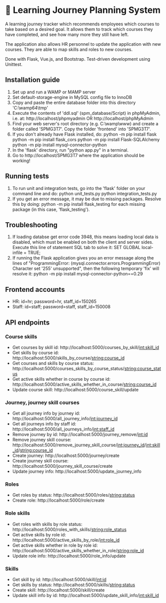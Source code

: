 # 🧠 Learning Journey Planning System 

A learning journey tracker which recommends employees which courses to take based on a desired goal. It allows them to track which courses they have completed, and see how many more they still have left. 

The application also allows HR personnel to update the application with new courses. They are able to map skills and roles to new courses.

Done with Flask, Vue.js, and Bootstrap. Test-driven development using Unittest.

## Installation guide
1. Set up and run a WAMP or MAMP server
2. Set default-storage-engine in MySQL config file to InnoDB
3. Copy and paste the entire database folder into this directory 'C:\wamp64\tmp'
4. Execute the contents of 'ddl.sql' (spm_database/Script) in phpMyAdmin, i.e. at:
      http://localhost/phpmyadmin  OR
	   http://localhost/phpMyAdmin
5. Find your web server's root directory (e.g. C:\wamp\www) and create a folder called 'SPMG3T7'. Copy the folder 'frontend' into 'SPMG3T7'.
6. If you don't already have Flask installed, do:
	   python -m pip install flask
	   python -m pip install flask_cors
	   python -m pip install Flask-SQLAlchemy
	   python -m pip install mysql-connector-python
7. In the 'flask' directory, run "python app.py" in a terminal.
8. Go to http://localhost/SPMG3T7 where the application should be working!

## Running tests
1. To run unit and integration tests, go into the 'flask' folder on your command line and do:
      python unit_tests.py
      python integration_tests.py
2. If you get an error message, it may be due to missing packages. Resolve this by doing: 
      python -m pip install flask_testing 
      for each missing package (in this case, 'flask_testing').

## Troubleshooting
1. If loading databse get error code 3948, this means loading local data is disabled, which must be enabled on both the client and server sides.
      Execute this line of statement SQL tab to solve it: 
      SET GLOBAL local-infile = TRUE;
2. If running the Flask application gives you an error message along the lines of "ProgrammingError: (mysql.connector.errors.ProgrammingError) Character set '255' unsupported", then the following temporary 'fix' will resolve it:
      python -m pip install mysql-connector-python==0.29

## Frontend accounts
- HR: id=hr; password=hr, staff_id=150265
- Staff: id=staff; password=staff, staff_id=150008


## API endpoints
### Course skills
- Get courses by skill id: http://localhost:5000/courses_by_skill/<int:skill_id>
- Get skills by course id: http://localhost:5000/skills_by_course/<string:course_id>
- Get courses and skills by course status: http://localhost:5000/courses_skills_by_course_status/<string:course_status>
- Get active skills whether in course by course id: http://localhost:5000/active_skills_whether_in_course/<string:course_id>
- Update course skill: http://localhost:5000/course_skill/update

### Journey, journey skill courses
- Get all journey info by journey id: http://localhost:5000/all_journey_info/<int:journey_id>
- Get all journeys info by staff id: http://localhost:5000/all_journeys_info/<int:staff_id>
- Remove journey by id: http://localhost:5000/journey_remove/<int:id>
- Remove journey skill course: http://localhost:5000/remove_journey_skill_course/<int:journey_id>/<int:skill_id>/<string:course_id>
- Create journey: http://localhost:5000/journey/create
- Create journey skill course: http://localhost:5000/journey_skill_course/create
- Update journey info: http://localhost:5000/update_journey_info

### Roles
- Get roles by status: http://localhost:5000/roles/<string:status>
- Create role: http://localhost:5000/role/create

### Role skills
- Get roles with skills by role status: http://localhost:5000/roles_with_skills/<string:role_status>
- Get active skills by role id: http://localhost:5000/active_skills_by_role/<int:role_id>
- Get active skills whether in role by role id: http://localhost:5000/active_skills_whether_in_role/<string:role_id>
- Update role info: http://localhost:5000/role_info/update

### Skills
- Get skill by id: http://localhost:5000/skill/<int:id>
- Get skills by status: http://localhost:5000/skills/<string:status>
- Create skill: http://localhost:5000/skill/create
- Update skill info by id: http://localhost:5000/update_skill_info/<int:skill_id>
